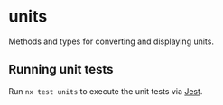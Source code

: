 # units

Methods and types for converting and displaying units.

## Running unit tests

Run `nx test units` to execute the unit tests via [Jest](https://jestjs.io).

